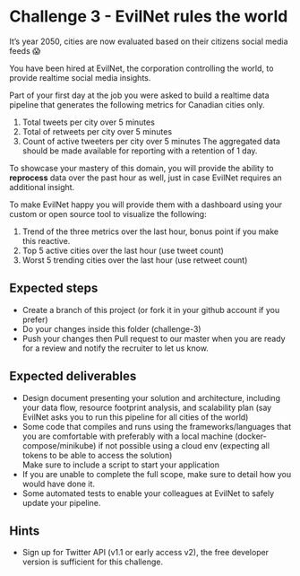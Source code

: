 # Challenge 3 - EvilNet rules the world
It’s year 2050, cities are now evaluated based on their citizens social media feeds 😱

You have been hired at EvilNet, the corporation controlling the world, to provide realtime social media insights.

Part of your first day at the job you were asked to build a realtime data pipeline that generates the following metrics for Canadian cities only.
1. Total tweets per city over 5 minutes
1. Total of retweets per city over 5 minutes
1. Count of active tweeters per city over 5 minutes
The aggregated data should be made available for reporting with a retention of 1 day.

To showcase your mastery of this domain, you will provide the ability to **reprocess** data over the past hour as well, just in case EvilNet requires an additional insight.

To make EvilNet happy you will provide them with a dashboard using your custom or open source tool to visualize the following:
1. Trend of the three metrics over the last hour, bonus point if you make this reactive.
1. Top 5 active cities over the last hour (use tweet count)
1. Worst 5 trending cities over the last hour (use retweet count)

## Expected steps
+ Create a branch of this project (or fork it in your github account if you prefer)
+ Do your changes inside this folder (challenge-3)
+ Push your changes then Pull request to our master when you are ready for a review and notify the recruiter to let us know.

## Expected deliverables
+ Design document presenting your solution and architecture, including your data flow, resource footprint analysis, and scalability plan (say EvilNet asks you to run this pipeline for all cities of the world)
+ Some code that compiles and runs using the frameworks/languages that you are comfortable with preferably with a local machine (docker-compose/minikube) if not possible using a cloud env (expecting all tokens to be able to access the solution)  
Make sure to include a script to start your application
+ If you are unable to complete the full scope, make sure to detail how you would have done it.
+ Some automated tests to enable your colleagues at EvilNet to safely update your pipeline.

## Hints
+ Sign up for Twitter API (v1.1 or early access v2), the free developer version is sufficient for this challenge.